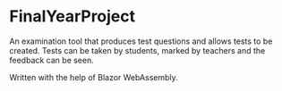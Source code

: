 # FinalYearProject

An examination tool that produces test questions and allows tests to be created. Tests can be taken by students, marked by teachers and the feedback can be seen.

Written with the help of Blazor WebAssembly.
